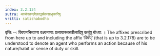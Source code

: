 ```yaml
---
index: 3.2.134
sutra: आक्वेस्तच्छीलतद्धर्मतत्साधुकारिषु
vritti: satishabodha
---
```






वृत्तिः --ः क्विपमभिव्‍याप्‍य वक्ष्यमाणाः प्रत्‍ययास्‍तच्‍छीलादिषु कर्तृषु बोध्‍याः । The affixes prescribed from here up to and including the affix ‘क्विँप्’ (that is up to 3.2.178) are to be understood to denote an agent who performs an action because of his nature/habit or sense of duty or skill.


